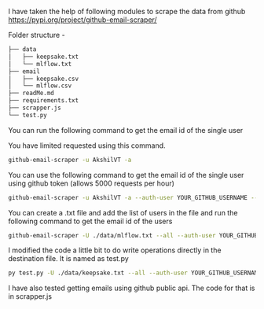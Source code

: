 I have taken the help of following modules to scrape the data from github
https://pypi.org/project/github-email-scraper/

Folder structure -

```bash
├── data
│   ├── keepsake.txt
│   └── mlflow.txt
├── email
│   ├── keepsake.csv
│   └── mlflow.csv
├── readMe.md
├── requirements.txt
├── scrapper.js
└── test.py
```

You can run the following command to get the email id of the single user

You have limited requested using this command.

```bash
github-email-scraper -u AkshilVT -a
```

You can use the following command to get the email id of the single user using github token (allows 5000 requests per hour)

```bash
github-email-scraper -u AkshilVT -a --auth-user YOUR_GITHUB_USERNAME --token YOUR_GITHUB_PERSONAL_ACCESS_TOKEN
```

You can create a .txt file and add the list of users in the file and run the following command to get the email id of the users

```bash
github-email-scraper -U ./data/mlflow.txt --all --auth-user YOUR_GITHUB_USERNAME --token YOUR_GITHUB_PERSONAL_ACCESS_TOKEN >> ./email/mlflow2.csv
```

I modified the code a little bit to do write operations directly in the destination file. It is named as test.py

```bash
py test.py -U ./data/keepsake.txt --all --auth-user YOUR_GITHUB_USERNAME --token YOUR_GITHUB_PERSONAL_ACCESS_TOKEN
```

I have also tested getting emails using github public api. The code for that is in scrapper.js
